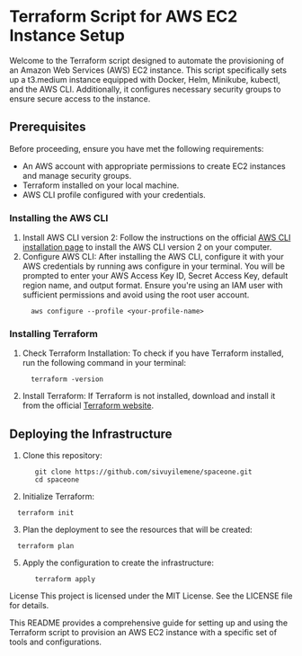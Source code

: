 # Terraform Script for AWS EC2 Instance Setup
Welcome to the Terraform script designed to automate the provisioning of an Amazon Web Services (AWS) EC2 instance. This script specifically sets up a t3.medium instance equipped with Docker, Helm, Minikube, kubectl, and the AWS CLI. Additionally, it configures necessary security groups to ensure secure access to the instance.

## Prerequisites
Before proceeding, ensure you have met the following requirements:

- An AWS account with appropriate permissions to create EC2 instances and manage security groups.
- Terraform installed on your local machine.
- AWS CLI profile configured with your credentials.

### Installing the AWS CLI
1. Install AWS CLI version 2: Follow the instructions on the official [AWS CLI installation page](https://docs.aws.amazon.com/cli/latest/userguide/getting-started-install.html) to install the AWS CLI version 2 on your computer.
2. Configure AWS CLI: After installing the AWS CLI, configure it with your AWS credentials by running aws configure in your terminal. You will be prompted to enter your AWS Access Key ID, Secret Access Key, default region name, and output format. Ensure you're using an IAM user with sufficient permissions and avoid using the root user account.
    ```
      aws configure --profile <your-profile-name>
    ```

### Installing Terraform
1. Check Terraform Installation: To check if you have Terraform installed, run the following command in your terminal:
   ```
     terraform -version
   ```
3. Install Terraform: If Terraform is not installed, download and install it from the official [Terraform website](https://developer.hashicorp.com/terraform/tutorials/aws-get-started/install-cli).

## Deploying the Infrastructure
1. Clone this repository:
   ```
      git clone https://github.com/sivuyilemene/spaceone.git
      cd spaceone
   ```
2. Initialize Terraform:
  ```
    terraform init
  ```
3. Plan the deployment to see the resources that will be created:
  ```
    terraform plan
  ```
5. Apply the configuration to create the infrastructure:
   ```
      terraform apply
   ```



License
This project is licensed under the MIT License. See the LICENSE file for details.

This README provides a comprehensive guide for setting up and using the Terraform script to provision an AWS EC2 instance with a specific set of tools and configurations.
